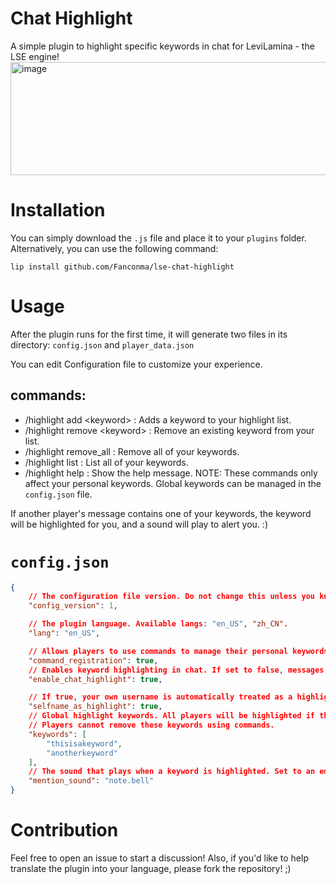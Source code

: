 # Chat Highlight
A simple plugin to highlight specific keywords in chat for LeviLamina - the LSE engine!
<img width="1216" height="181" alt="image" src="https://github.com/user-attachments/assets/67cf291a-de09-449f-879b-f9f3323f0cb6" />


# Installation
You can simply download the `.js` file and place it to your `plugins` folder.
Alternatively, you can use the following command:
```
lip install github.com/Fanconma/lse-chat-highlight
```

# Usage
After the plugin runs for the first time, it will generate two files in its directory: `config.json` and `player_data.json`

You can edit Configuration file to customize your experience.

## commands:
- /highlight add \<keyword\> : Adds a keyword to your highlight list.
- /highlight remove \<keyword\> : Remove an existing keyword from your list.
- /highlight remove_all : Remove all of your keywords.
- /highlight list : List all of your keywords.
- /highlight help : Show the help message.
NOTE: These commands only affect your personal keywords. Global keywords can be managed in the `config.json` file.

If another player's message contains one of your keywords, the keyword will be highlighted for you, and a sound will play to alert you. :)

# `config.json`
```json
{
    // The configuration file version. Do not change this unless you know what you are doing.
    "config_version": 1,

    // The plugin language. Available langs: "en_US", "zh_CN".
    "lang": "en_US",

    // Allows players to use commands to manage their personal keywords. Set to true to register the "/highlight" command.
    "command_registration": true,
    // Enables keyword highlighting in chat. If set to false, messages will appear as normal, even if they contain keywords.
    "enable_chat_highlight": true,

    // If true, your own username is automatically treated as a highlight keyword.
    "selfname_as_highlight": true,
    // Global highlight keywords. All players will be highlighted if the message contains these keywords.
    // Players cannot remove these keywords using commands.
    "keywords": [
        "thisisakeyword",
        "anotherkeyword"
    ],
    // The sound that plays when a keyword is highlighted. Set to an empty string "" to disable the sound.
    "mention_sound": "note.bell"
}
```

# Contribution
Feel free to open an issue to start a discussion!
Also, if you'd like to help translate the plugin into your language, please fork the repository! ;)
